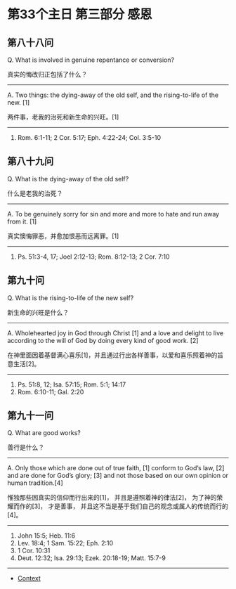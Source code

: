 # 第33个主日 第三部分 感恩

## 第八十八问

Q. What is involved
in genuine repentance or conversion?

真实的悔改归正包括了什么？

---

A. Two things:
the dying-away of the old self,
and the rising-to-life of the new. [1]

两件事，老我的治死和新生命的兴旺。[1]

---

1. Rom. 6:1-11; 2 Cor. 5:17; Eph. 4:22-24; Col. 3:5-10

## 第八十九问

Q. What is the dying-away of the old self?

什么是老我的治死？

---

A. To be genuinely sorry for sin
and more and more to hate
and run away from it. [1]

真实懊悔罪恶，并愈加恨恶而远离罪。[1]

---

1. Ps. 51:3-4, 17; Joel 2:12-13; Rom. 8:12-13; 2 Cor. 7:10

## 第九十问

Q. What is the rising-to-life of the new self?

新生命的兴旺是什么？

---

A. Wholehearted joy in God through Christ [1]
and a love and delight to live
according to the will of God
by doing every kind of good work. [2]

在神里面因着基督满心喜乐[1]，并且通过行出各样善事，以爱和喜乐照着神的旨意生活[2]。

---

1. Ps. 51:8, 12; Isa. 57:15; Rom. 5:1; 14:17
2. Rom. 6:10-11; Gal. 2:20

## 第九十一问

Q. What are good works?

善行是什么？

---

A. Only those which
are done out of true faith, [1]
conform to God’s law, [2]
and are done for God’s glory; [3]
and not those based on our own opinion or human tradition.[4]

惟独那些因真实的信仰而行出来的[1]，
并且是遵照着神的律法[2]，
为了神的荣耀而作的[3]，
才是善事，
并且这不当是基于我们自己的观念或属人的传统而行的[4]。

---

1. John 15:5; Heb. 11:6
2. Lev. 18:4; 1 Sam. 15:22; Eph. 2:10
3. 1 Cor. 10:31
4. Deut. 12:32; Isa. 29:13; Ezek. 20:18-19; Matt. 15:7-9

----

* [Context](./welcome)